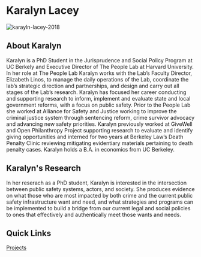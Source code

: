 # Karalyn Lacey

![karayln-lacey-2018](https://user-images.githubusercontent.com/113090274/191381659-d567a805-7c05-400b-bcc8-0a36391f855f.png)

## About Karalyn

Karalyn is a PhD Student in the Jurisprudence and Social Policy 
Program at UC Berkely and Executive Director of The People Lab at Harvard 
University. In her role at The People Lab Karalyn works with 
the Lab’s Faculty Director, Elizabeth Linos, to manage the daily 
operations of the Lab, coordinate the lab’s strategic 
direction and partnerships, and design and carry out all stages of 
the Lab’s research. Karalyn has focused her career conducting and 
supporting research to inform, implement and evaluate state and local 
government reforms, with a focus on public safety. Prior to the People Lab 
she worked at Alliance for Safety and Justice working to improve the 
criminal justice system through sentencing reform, crime survivor advocacy 
and advancing new safety priorities. Karalyn previously worked at GiveWell 
and Open Philanthropy Project supporting research to evaluate and identify 
giving opportunities and interned for two years at Berkeley Law’s Death 
Penalty Clinic reviewing mitigating evidentiary materials pertaining to 
death penalty cases. Karalyn holds a B.A. in economics from UC Berkeley.

## Karalyn's Research

In her reserach as a PhD student, Karalyn is interested in the 
intersection between public safety systems, actors, and 
society. She produces evidence on what those who are most impacted by both 
crime and the current public safety infrastructure want and need, and what 
strategies and programs can be implemented to build a bridge from our current legal 
and social policies to ones that effectively and authentically meet those 
wants and needs.

## Quick Links

[Projects](https://karalynlacey.github.io/projects)
